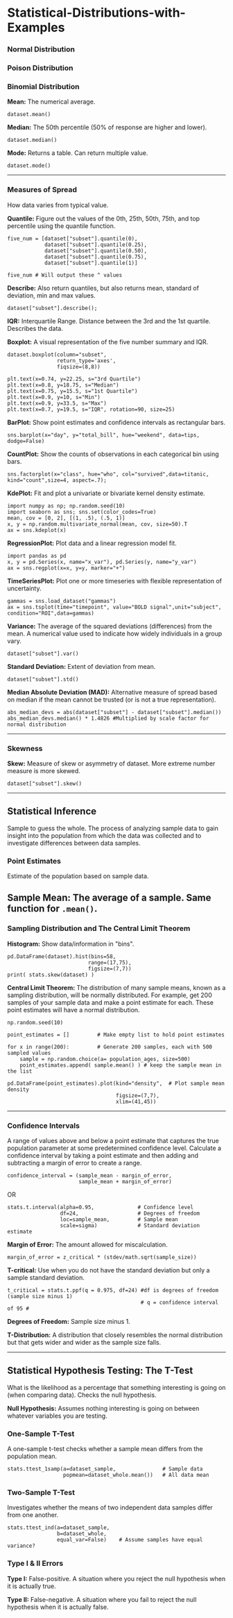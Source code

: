 # Statistical-Distributions-with-Examples

### Normal Distribution
### Poison Distribution
### Binomial Distribution

**Mean:** The numerical average.
```
dataset.mean()
```

**Median:** The 50th percentile (50% of response are higher and lower).
```
dataset.median()
```

**Mode:** Returns a table. Can return multiple value.
```
dataset.mode()
```

---
### Measures of Spread
How data varies from typical value.

**Quantile:** Figure out the values of the 0th, 25th, 50th, 75th, and top percentile using the quantile function.

```
five_num = [dataset["subset"].quantile(0),   
            dataset["subset"].quantile(0.25),
            dataset["subset"].quantile(0.50),
            dataset["subset"].quantile(0.75),
            dataset["subset"].quantile(1)]

five_num # Will output these ^ values
```

**Describe:** Also return quantiles, but also returns mean, standard of deviation, min and max values.

```
dataset["subset"].describe();
```

**IQR:**  Interquartile Range. Distance between the 3rd and the 1st quartile. Describes the data.

**Boxplot:** A visual representation of the five number summary and IQR.

```
dataset.boxplot(column="subset",
                return_type='axes',
                fiqsize=(8,8))

plt.text(x=0.74, y=22.25, s="3rd Quartile")
plt.text(x=0.8, y=18.75, s="Median")
plt.text(x=0.75, y=15.5, s="1st Quartile")
plt.text(x=0.9, y=10, s="Min")
plt.text(x=0.9, y=33.5, s="Max")
plt.text(x=0.7, y=19.5, s="IQR", rotation=90, size=25)
```
**BarPlot:** Show point estimates and confidence intervals as rectangular bars.
```
sns.barplot(x="day", y="total_bill", hue="weekend", data=tips, dodge=False)
```
**CountPlot:** Show the counts of observations in each categorical bin using bars.
```
sns.factorplot(x="class", hue="who", col="survived",data=titanic, kind="count",size=4, aspect=.7);
```
**KdePlot:** Fit and plot a univariate or bivariate kernel density estimate.
```
import numpy as np; np.random.seed(10)
import seaborn as sns; sns.set(color_codes=True)
mean, cov = [0, 2], [(1, .5), (.5, 1)]
x, y = np.random.multivariate_normal(mean, cov, size=50).T
ax = sns.kdeplot(x)
```
**RegressionPlot:** Plot data and a linear regression model fit.
```
import pandas as pd
x, y = pd.Series(x, name="x_var"), pd.Series(y, name="y_var")
ax = sns.regplot(x=x, y=y, marker="+")
```
**TimeSeriesPlot:** Plot one or more timeseries with flexible representation of uncertainty.
```
gammas = sns.load_dataset("gammas")
ax = sns.tsplot(time="timepoint", value="BOLD signal",unit="subject", condition="ROI",data=gammas)
```

**Variance:** The average of the squared deviations (differences) from the mean.  A numerical value used to indicate how widely individuals in a group vary.
```
dataset["subset"].var()
```

**Standard Deviation:** Extent of deviation from mean.
```
dataset["subset"].std()
```

**Median Absolute Deviation (MAD):**  Alternative measure of spread based on median if the mean cannot be trusted (or is not a true representation).

```
abs_median_devs = abs(dataset["subset"] - dataset["subset"].median())
abs_median_devs.median() * 1.4826 #Multiplied by scale factor for normal distribution
```

---
### Skewness

**Skew:** Measure of skew or asymmetry of dataset. More extreme number measure is more skewed.
```
dataset["subset"].skew()
```

---

## <a name="stat-infer"></a>Statistical Inference
Sample to guess the whole. The process of analyzing sample data to gain insight into the population from which the data was collected and to investigate differences between data samples.

### Point Estimates
Estimate of the population based on sample data.

**Sample Mean:** The average of a sample. Same function for `.mean()`.
---

### Sampling Distribution and The Central Limit Theorem

**Histogram:** Show data/information in "bins".
```
pd.DataFrame(dataset).hist(bins=58,
                          range=(17,75),
                          figsize=(7,7))
print( stats.skew(dataset) )
```

**Central Limit Theorem:**  The distribution of many sample means, known as a sampling distribution, will be normally distributed. For example, get 200 samples of your sample data and make a point estimate for each. These point estimates will have a normal distribution.
```
np.random.seed(10)

point_estimates = []         # Make empty list to hold point estimates

for x in range(200):         # Generate 200 samples, each with 500 sampled values
    sample = np.random.choice(a= population_ages, size=500)
    point_estimates.append( sample.mean() ) # keep the sample mean in the list

pd.DataFrame(point_estimates).plot(kind="density",  # Plot sample mean density
                                   figsize=(7,7),
                                   xlim=(41,45))   
```

---

### Confidence Intervals
A range of values above and below a point estimate that captures the true population parameter at some predetermined confidence level. Calculate a confidence interval by taking a point estimate and then adding and subtracting a margin of error to create a range.
```
confidence_interval = (sample_mean - margin_of_error,
                       sample_mean + margin_of_error)
```

OR

```
stats.t.interval(alpha=0.95,              # Confidence level
                 df=24,                   # Degrees of freedom
                 loc=sample_mean,         # Sample mean
                 scale=sigma)             # Standard deviation estimate
```

**Margin of Error:** The amount allowed for miscalculation.
```
margin_of_error = z_critical * (stdev/math.sqrt(sample_size))
```



**T-critical:** Use when you do not have the standard deviation but only a sample standard deviation.
```
t_critical = stats.t.ppf(q = 0.975, df=24) #df is degrees of freedom (sample size minus 1)
                                           # q = confidence interval of 95 #
```

**Degrees of Freedom:** Sample size minus 1.

**T-Distribution:** A distribution that closely resembles the normal distribution but that gets wider and wider as the sample size falls.


---

## Statistical Hypothesis Testing: The T-Test
What is the likelihood as a percentage that something interesting is going on (when comparing data). Checks the null hypothesis.

**Null Hypothesis:** Assumes nothing interesting is going on between whatever variables you are testing.

### One-Sample T-Test
A one-sample t-test checks whether a sample mean differs from the population mean.

```
stats.ttest_1samp(a=dataset_sample,               # Sample data
                  popmean=dataset_whole.mean())   # All data mean
```

### Two-Sample T-Test
Investigates whether the means of two independent data samples differ from one another.
```
stats.ttest_ind(a=dataset_sample,
                b=dataset_whole,
                equal_var=False)    # Assume samples have equal variance?
```


### Type I & II Errors

**Type I:** False-positive.  A situation where you reject the null hypothesis when it is actually true.

**Type II:** False-negative. A situation where you fail to reject the null hypothesis when it is actually false.

